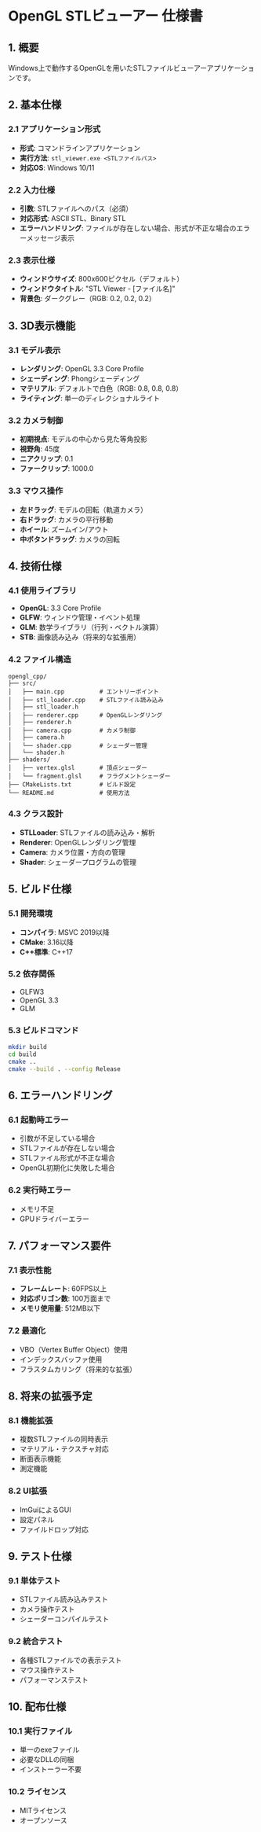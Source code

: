 # OpenGL STLビューアー 仕様書

## 1. 概要
Windows上で動作するOpenGLを用いたSTLファイルビューアーアプリケーションです。

## 2. 基本仕様

### 2.1 アプリケーション形式
- **形式**: コマンドラインアプリケーション
- **実行方法**: `stl_viewer.exe <STLファイルパス>`
- **対応OS**: Windows 10/11

### 2.2 入力仕様
- **引数**: STLファイルへのパス（必須）
- **対応形式**: ASCII STL、Binary STL
- **エラーハンドリング**: ファイルが存在しない場合、形式が不正な場合のエラーメッセージ表示

### 2.3 表示仕様
- **ウィンドウサイズ**: 800x600ピクセル（デフォルト）
- **ウィンドウタイトル**: "STL Viewer - [ファイル名]"
- **背景色**: ダークグレー（RGB: 0.2, 0.2, 0.2）

## 3. 3D表示機能

### 3.1 モデル表示
- **レンダリング**: OpenGL 3.3 Core Profile
- **シェーディング**: Phongシェーディング
- **マテリアル**: デフォルトで白色（RGB: 0.8, 0.8, 0.8）
- **ライティング**: 単一のディレクショナルライト

### 3.2 カメラ制御
- **初期視点**: モデルの中心から見た等角投影
- **視野角**: 45度
- **ニアクリップ**: 0.1
- **ファークリップ**: 1000.0

### 3.3 マウス操作
- **左ドラッグ**: モデルの回転（軌道カメラ）
- **右ドラッグ**: カメラの平行移動
- **ホイール**: ズームイン/アウト
- **中ボタンドラッグ**: カメラの回転

## 4. 技術仕様

### 4.1 使用ライブラリ
- **OpenGL**: 3.3 Core Profile
- **GLFW**: ウィンドウ管理・イベント処理
- **GLM**: 数学ライブラリ（行列・ベクトル演算）
- **STB**: 画像読み込み（将来的な拡張用）

### 4.2 ファイル構造
```
opengl_cpp/
├── src/
│   ├── main.cpp          # エントリーポイント
│   ├── stl_loader.cpp    # STLファイル読み込み
│   ├── stl_loader.h
│   ├── renderer.cpp      # OpenGLレンダリング
│   ├── renderer.h
│   ├── camera.cpp        # カメラ制御
│   ├── camera.h
│   └── shader.cpp        # シェーダー管理
│   └── shader.h
├── shaders/
│   ├── vertex.glsl       # 頂点シェーダー
│   └── fragment.glsl     # フラグメントシェーダー
├── CMakeLists.txt        # ビルド設定
└── README.md             # 使用方法
```

### 4.3 クラス設計
- **STLLoader**: STLファイルの読み込み・解析
- **Renderer**: OpenGLレンダリング管理
- **Camera**: カメラ位置・方向の管理
- **Shader**: シェーダープログラムの管理

## 5. ビルド仕様

### 5.1 開発環境
- **コンパイラ**: MSVC 2019以降
- **CMake**: 3.16以降
- **C++標準**: C++17

### 5.2 依存関係
- GLFW3
- OpenGL 3.3
- GLM

### 5.3 ビルドコマンド
```bash
mkdir build
cd build
cmake ..
cmake --build . --config Release
```

## 6. エラーハンドリング

### 6.1 起動時エラー
- 引数が不足している場合
- STLファイルが存在しない場合
- STLファイル形式が不正な場合
- OpenGL初期化に失敗した場合

### 6.2 実行時エラー
- メモリ不足
- GPUドライバーエラー

## 7. パフォーマンス要件

### 7.1 表示性能
- **フレームレート**: 60FPS以上
- **対応ポリゴン数**: 100万面まで
- **メモリ使用量**: 512MB以下

### 7.2 最適化
- VBO（Vertex Buffer Object）使用
- インデックスバッファ使用
- フラスタムカリング（将来的な拡張）

## 8. 将来の拡張予定

### 8.1 機能拡張
- 複数STLファイルの同時表示
- マテリアル・テクスチャ対応
- 断面表示機能
- 測定機能

### 8.2 UI拡張
- ImGuiによるGUI
- 設定パネル
- ファイルドロップ対応

## 9. テスト仕様

### 9.1 単体テスト
- STLファイル読み込みテスト
- カメラ操作テスト
- シェーダーコンパイルテスト

### 9.2 統合テスト
- 各種STLファイルでの表示テスト
- マウス操作テスト
- パフォーマンステスト

## 10. 配布仕様

### 10.1 実行ファイル
- 単一のexeファイル
- 必要なDLLの同梱
- インストーラー不要

### 10.2 ライセンス
- MITライセンス
- オープンソース 